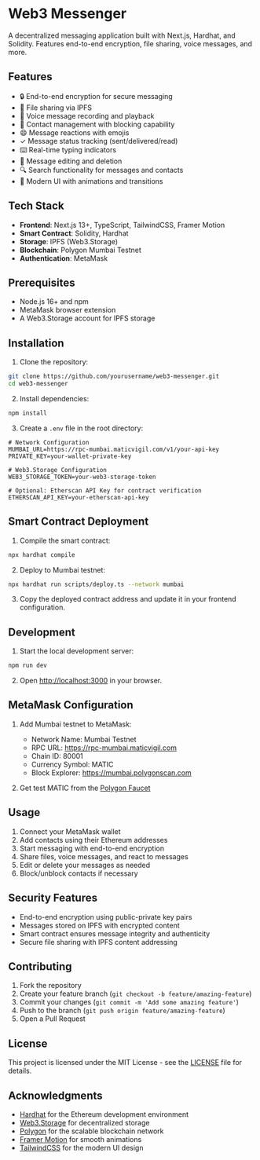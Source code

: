 # Web3 Messenger

A decentralized messaging application built with Next.js, Hardhat, and Solidity. Features end-to-end encryption, file sharing, voice messages, and more.

## Features

- 🔒 End-to-end encryption for secure messaging
- 📎 File sharing via IPFS
- 🎤 Voice message recording and playback
- 👥 Contact management with blocking capability
- 😄 Message reactions with emojis
- ✓ Message status tracking (sent/delivered/read)
- ⌨️ Real-time typing indicators
- 🔄 Message editing and deletion
- 🔍 Search functionality for messages and contacts
- 🎨 Modern UI with animations and transitions

## Tech Stack

- **Frontend**: Next.js 13+, TypeScript, TailwindCSS, Framer Motion
- **Smart Contract**: Solidity, Hardhat
- **Storage**: IPFS (Web3.Storage)
- **Blockchain**: Polygon Mumbai Testnet
- **Authentication**: MetaMask

## Prerequisites

- Node.js 16+ and npm
- MetaMask browser extension
- A Web3.Storage account for IPFS storage

## Installation

1. Clone the repository:
```bash
git clone https://github.com/yourusername/web3-messenger.git
cd web3-messenger
```

2. Install dependencies:
```bash
npm install
```

3. Create a `.env` file in the root directory:
```env
# Network Configuration
MUMBAI_URL=https://rpc-mumbai.maticvigil.com/v1/your-api-key
PRIVATE_KEY=your-wallet-private-key

# Web3.Storage Configuration
WEB3_STORAGE_TOKEN=your-web3-storage-token

# Optional: Etherscan API Key for contract verification
ETHERSCAN_API_KEY=your-etherscan-api-key
```

## Smart Contract Deployment

1. Compile the smart contract:
```bash
npx hardhat compile
```

2. Deploy to Mumbai testnet:
```bash
npx hardhat run scripts/deploy.ts --network mumbai
```

3. Copy the deployed contract address and update it in your frontend configuration.

## Development

1. Start the local development server:
```bash
npm run dev
```

2. Open [http://localhost:3000](http://localhost:3000) in your browser.

## MetaMask Configuration

1. Add Mumbai testnet to MetaMask:
   - Network Name: Mumbai Testnet
   - RPC URL: https://rpc-mumbai.maticvigil.com
   - Chain ID: 80001
   - Currency Symbol: MATIC
   - Block Explorer: https://mumbai.polygonscan.com

2. Get test MATIC from the [Polygon Faucet](https://faucet.polygon.technology/)

## Usage

1. Connect your MetaMask wallet
2. Add contacts using their Ethereum addresses
3. Start messaging with end-to-end encryption
4. Share files, voice messages, and react to messages
5. Edit or delete your messages as needed
6. Block/unblock contacts if necessary

## Security Features

- End-to-end encryption using public-private key pairs
- Messages stored on IPFS with encrypted content
- Smart contract ensures message integrity and authenticity
- Secure file sharing with IPFS content addressing

## Contributing

1. Fork the repository
2. Create your feature branch (`git checkout -b feature/amazing-feature`)
3. Commit your changes (`git commit -m 'Add some amazing feature'`)
4. Push to the branch (`git push origin feature/amazing-feature`)
5. Open a Pull Request

## License

This project is licensed under the MIT License - see the [LICENSE](LICENSE) file for details.

## Acknowledgments

- [Hardhat](https://hardhat.org/) for the Ethereum development environment
- [Web3.Storage](https://web3.storage/) for decentralized storage
- [Polygon](https://polygon.technology/) for the scalable blockchain network
- [Framer Motion](https://www.framer.com/motion/) for smooth animations
- [TailwindCSS](https://tailwindcss.com/) for the modern UI design 